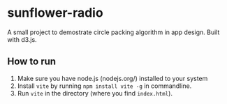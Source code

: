 # sunflower-radio
A small project to demostrate circle packing algorithm in app design. Built with d3.js.

## How to run

1. Make sure you have node.js (nodejs.org/) installed to your system
2. Install `vite` by running `npm install vite -g` in commandline.
3. Run `vite` in the directory (where you find `index.html`).
